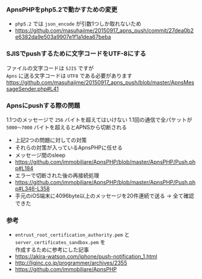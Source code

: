 ### ApnsPHPをphp5.2で動かすための変更


- `php5.2` では `json_encode` が引数1つしか取れないため
 - https://github.com/masuhajime/20150917_apns_push/commit/27dea0b2e6382da9e503a9907e1f1a1dea67beba


### SJISでpushするために文字コードをUTF-8にする

ファイルの文字コードは `SJIS` ですが  
`Apns` に送る文字コードは `UTF8` である必要があります  
https://github.com/masuhajime/20150917_apns_push/blob/master/ApnsMessageSender.php#L41

### Apnsにpushする際の問題


1.1つのメッセージで `256` バイトを超えてはいけない
1.1回の通信で全パケットが` 5000〜7000` バイトを超えるとAPNSから切断される


- 上記2つの問題に対しての対策
 - それらの対策が入っているApnsPHPに任せる
- メッセージ間のsleep
 - https://github.com/immobiliare/ApnsPHP/blob/master/ApnsPHP/Push.php#L184
- エラーで切断された後の再接続処理
 - https://github.com/immobiliare/ApnsPHP/blob/master/ApnsPHP/Push.php#L346-L358
- 手元のiOS端末に4096byte以上のメッセージを20件連続で送る → 全て確認できた

### 参考

- `entrust_root_certification_authority.pem` と `server_certificates_sandbox.pem` を  
作成するために参考にした記事
 - https://akira-watson.com/iphone/push-notification_1.html
- http://liginc.co.jp/programmer/archives/2355
- https://github.com/immobiliare/ApnsPHP

